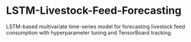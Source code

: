 # LSTM-Livestock-Feed-Forecasting
LSTM-based multivariate time-series model for forecasting livestock feed consumption with hyperparameter tuning and TensorBoard tracking.
